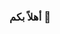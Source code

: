 ### أهلاً بكم 👋

<!--
**ren-chon/ren-chon** is a ✨ _special_ ✨ repository because its `README.md` (this file) appears on your GitHub profile.

Here are some ideas to get you started:
<p dir="rtl">
  
<ul>
  <li>- 🔭 حالياً أعمل على مشروع خاص سيطتمل قريباً</li>
</ul>
<ul>
  <li>  - 🌱 حالياً أتعلم لغة Dart من أجل Flutter</li>
</ul>

<ul>
  <li>  - 🌱 حالياً أتعلم لغة Dart من أجل Flutter</li>
</ul>

- 📫 حساباتي: [تويتر](https://twitter.com/prod_ocean) [فيسبوك](https://fb.me/shouko.moe)
  </p>

### لغات برمجة أجيدها

![](https://img.shields.io/badge/python%20-%2314354C.svg?&style=for-the-badge&logo=python&logoColor=white)
![](https://img.shields.io/badge/html5%20-%23E34F26.svg?&style=for-the-badge&logo=html5&logoColor=white)
![](https://img.shields.io/badge/css3%20-%231572B6.svg?&style=for-the-badge&logo=css3&logoColor=white)
![](https://img.shields.io/badge/markdown-%23000000.svg?&style=for-the-badge&logo=markdown&logoColor=white)
![](https://img.shields.io/badge/javascript%20-%23323330.svg?&style=for-the-badge&logo=javascript&logoColor=%23F7DF1E)

![](https://img.shields.io/badge/django%20-%23323330.svg?&style=for-the-badge&logo=django&logoColor=green)
-->

